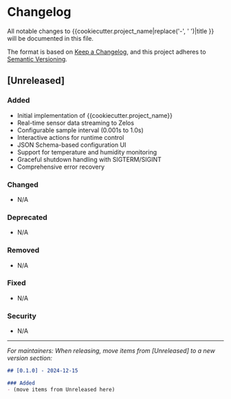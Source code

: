 # Changelog

All notable changes to {{cookiecutter.project_name|replace('-', ' ')|title }} will be documented in this file.

The format is based on [Keep a Changelog](https://keepachangelog.com/en/1.0.0/),
and this project adheres to [Semantic Versioning](https://semver.org/spec/v2.0.0.html).

## [Unreleased]

### Added
- Initial implementation of {{cookiecutter.project_name}}
- Real-time sensor data streaming to Zelos
- Configurable sample interval (0.001s to 1.0s)
- Interactive actions for runtime control
- JSON Schema-based configuration UI
- Support for temperature and humidity monitoring
- Graceful shutdown handling with SIGTERM/SIGINT
- Comprehensive error recovery

### Changed
- N/A

### Deprecated
- N/A

### Removed
- N/A

### Fixed
- N/A

### Security
- N/A

---

*For maintainers: When releasing, move items from [Unreleased] to a new version section:*

```markdown
## [0.1.0] - 2024-12-15

### Added
- (move items from Unreleased here)
```
